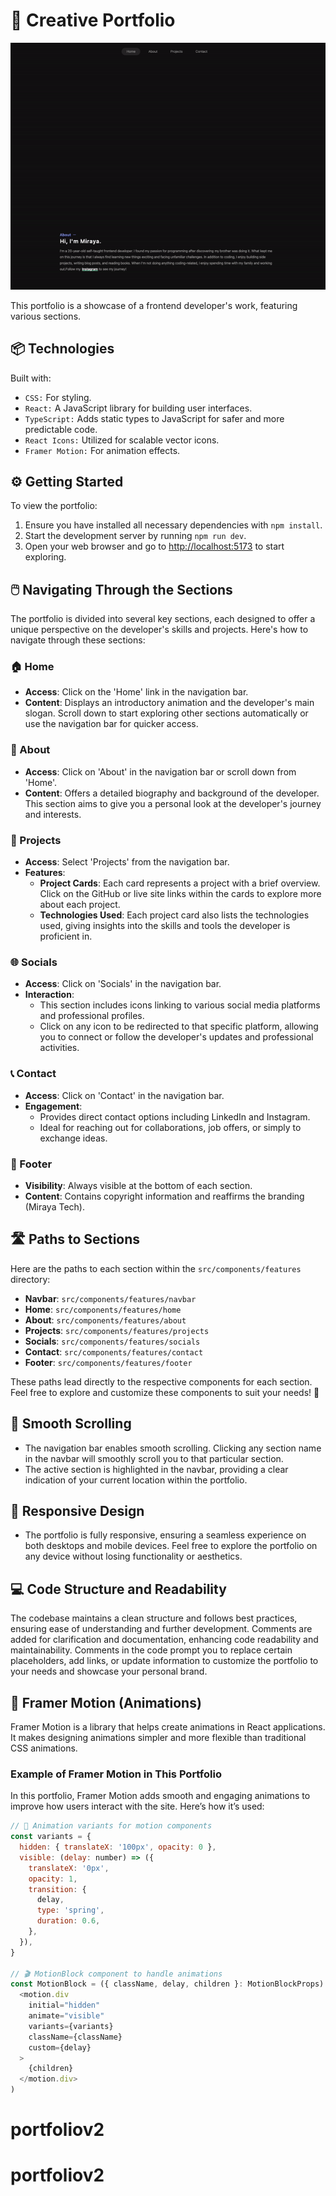 # 🎨 Creative Portfolio

![Home Section](./public/demo.gif)

This portfolio is a showcase of a frontend developer's work, featuring various sections.

## 📦 Technologies

Built with:

- `CSS:` For styling.
- `React:` A JavaScript library for building user interfaces.
- `TypeScript:` Adds static types to JavaScript for safer and more predictable code.
- `React Icons:` Utilized for scalable vector icons.
- `Framer Motion:` For animation effects.

## ⚙️ Getting Started

To view the portfolio:

1. Ensure you have installed all necessary dependencies with `npm install`.
2. Start the development server by running `npm run dev`.
3. Open your web browser and go to [http://localhost:5173](http://localhost:5173) to start exploring.

## 🖱️ Navigating Through the Sections

The portfolio is divided into several key sections, each designed to offer a unique perspective on the developer's skills and projects. Here's how to navigate through these sections:

### 🏠 Home

- **Access**: Click on the 'Home' link in the navigation bar.
- **Content**: Displays an introductory animation and the developer's main slogan. Scroll down to start exploring other sections automatically or use the navigation bar for quicker access.

### 👤 About

- **Access**: Click on 'About' in the navigation bar or scroll down from 'Home'.
- **Content**: Offers a detailed biography and background of the developer. This section aims to give you a personal look at the developer's journey and interests.

### 💼 Projects

- **Access**: Select 'Projects' from the navigation bar.
- **Features**:
  - **Project Cards**: Each card represents a project with a brief overview. Click on the GitHub or live site links within the cards to explore more about each project.
  - **Technologies Used**: Each project card also lists the technologies used, giving insights into the skills and tools the developer is proficient in.

### 🌐 Socials

- **Access**: Click on 'Socials' in the navigation bar.
- **Interaction**:
  - This section includes icons linking to various social media platforms and professional profiles.
  - Click on any icon to be redirected to that specific platform, allowing you to connect or follow the developer's updates and professional activities.

### 📞 Contact

- **Access**: Click on 'Contact' in the navigation bar.
- **Engagement**:
  - Provides direct contact options including LinkedIn and Instagram.
  - Ideal for reaching out for collaborations, job offers, or simply to exchange ideas.

### 📄 Footer

- **Visibility**: Always visible at the bottom of each section.
- **Content**: Contains copyright information and reaffirms the branding (Miraya Tech).

## 🛣️ Paths to Sections

Here are the paths to each section within the `src/components/features` directory:

- **Navbar**: `src/components/features/navbar`
- **Home**: `src/components/features/home`
- **About**: `src/components/features/about`
- **Projects**: `src/components/features/projects`
- **Socials**: `src/components/features/socials`
- **Contact**: `src/components/features/contact`
- **Footer**: `src/components/features/footer`

These paths lead directly to the respective components for each section. Feel free to explore and customize these components to suit your needs! 🚀

## 🔄 Smooth Scrolling

- The navigation bar enables smooth scrolling. Clicking any section name in the navbar will smoothly scroll you to that particular section.
- The active section is highlighted in the navbar, providing a clear indication of your current location within the portfolio.

## 📱 Responsive Design

- The portfolio is fully responsive, ensuring a seamless experience on both desktops and mobile devices. Feel free to explore the portfolio on any device without losing functionality or aesthetics.

## 💻 Code Structure and Readability

The codebase maintains a clean structure and follows best practices, ensuring ease of understanding and further development. Comments are added for clarification and documentation, enhancing code readability and maintainability. Comments in the code prompt you to replace certain placeholders, add links, or update information to customize the portfolio to your needs and showcase your personal brand.

## 🎥 Framer Motion (Animations)

Framer Motion is a library that helps create animations in React applications. It makes designing animations simpler and more flexible than traditional CSS animations.

### Example of Framer Motion in This Portfolio

In this portfolio, Framer Motion adds smooth and engaging animations to improve how users interact with the site. Here’s how it’s used:

```javascript
// 🔄 Animation variants for motion components
const variants = {
  hidden: { translateX: '100px', opacity: 0 },
  visible: (delay: number) => ({
    translateX: '0px',
    opacity: 1,
    transition: {
      delay,
      type: 'spring',
      duration: 0.6,
    },
  }),
}

// 🎬 MotionBlock component to handle animations
const MotionBlock = ({ className, delay, children }: MotionBlockProps) => (
  <motion.div
    initial="hidden"
    animate="visible"
    variants={variants}
    className={className}
    custom={delay}
  >
    {children}
  </motion.div>
)
```
# portfoliov2
# portfoliov2
